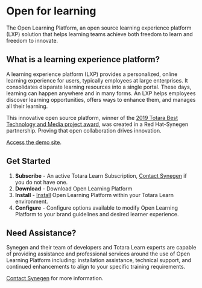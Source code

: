 # Open for learning

The Open Learning Platform, an open source learning experience platform (LXP) solution that helps learning teams achieve both freedom to learn and freedom to innovate. 

## What is a learning experience platform?

A learning experience platform (LXP) provides a personalized, online learning experience for users, typically employees at large enterprises. It consolidates disparate learning resources into a single portal. These days, learning can happen anywhere and in many forms. An LXP helps employees discover learning opportunities, offers ways to enhance them, and manages all their learning. 

This innovative open source platform, winner of the [2019 Totara Best Technology and Media project award](https://www.totaralearning.com/customer-stories/red-hat), was created in a Red Hat-Synegen partnership. Proving that open collaboration drives innovation. 

[Access the demo site](https://openlearningplatform.org/demo).

## Get Started

1. **Subscribe** - An active Totara Learn Subscription, [Contact Synegen](https://www.synegen.com/contact-us) if you do not have one.
2. **Download** - Download Open Learning Platform
3. **Install** - [Install](https://www.synegen.com/open-learning-platform-install-guide) Open Learning Platform within your Totara Learn environment. 
4. **Configure** - Configure options available to modify Open Learning Platform to your brand guidelines and desired learner experience.

## Need Assistance?

Synegen and their team of developers and Totara Learn experts are capable of providing assistance and professional services around the use of Open Learning Platform including: installation assistance, technical support, and continued enhancements to align to your specific training requirements.

[Contact Synegen](https://www.synegen.com/contact-us) for more information.
